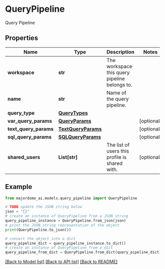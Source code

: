 # QueryPipeline

Query Pipeline

## Properties

Name | Type | Description | Notes
------------ | ------------- | ------------- | -------------
**workspace** | **str** | The workspace this query pipeline belongs to. | 
**name** | **str** | Name of the query pipeline. | 
**query_type** | [**QueryTypes**](QueryTypes.md) |  | 
**var_query_params** | [**QueryParams**](QueryParams.md) |  | [optional] 
**text_query_params** | [**TextQueryParams**](TextQueryParams.md) |  | [optional] 
**sql_query_params** | [**SQLQueryParams**](SQLQueryParams.md) |  | [optional] 
**shared_users** | **List[str]** | The list of users this profile is shared with. | [optional] 

## Example

```python
from majordomo_ai.models.query_pipeline import QueryPipeline

# TODO update the JSON string below
json = "{}"
# create an instance of QueryPipeline from a JSON string
query_pipeline_instance = QueryPipeline.from_json(json)
# print the JSON string representation of the object
print(QueryPipeline.to_json())

# convert the object into a dict
query_pipeline_dict = query_pipeline_instance.to_dict()
# create an instance of QueryPipeline from a dict
query_pipeline_from_dict = QueryPipeline.from_dict(query_pipeline_dict)
```
[[Back to Model list]](../README.md#documentation-for-models) [[Back to API list]](../README.md#documentation-for-api-endpoints) [[Back to README]](../README.md)


